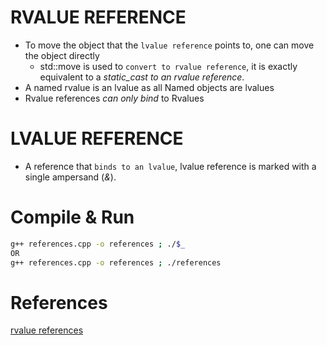 # RVALUE REFERENCE
+ To move the object that the `lvalue reference` points to, one can move the object directly 
    - std::move is used to `convert to rvalue reference`, it is exactly equivalent to a *static_cast to an rvalue reference*.
+ A named rvalue is an lvalue as all Named objects are lvalues
+ Rvalue references _can only bind_ to Rvalues

# LVALUE REFERENCE
+ A reference that `binds to an lvalue`, lvalue reference is marked with a single ampersand (*&*).

# Compile & Run
```bash
g++ references.cpp -o references ; ./$_
OR
g++ references.cpp -o references ; ./references
```

# References
[rvalue references](https://medium.com/pranayaggarwal25/rvalue-references-e99dfd3933ff)